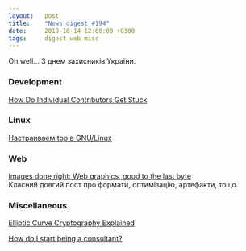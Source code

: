 ```yaml
---
layout:   post
title:    "News digest #194"
date:     2019-10-14 12:00:00 +0300
tags:     digest web misc
---
```


Oh well... З днем захисників України.

### Development

[How Do Individual Contributors Get Stuck](http://www.elidedbranches.com/2017/01/how-do-individual-contributors-get.html)

### Linux

[Настраиваем top в GNU/Linux](https://habr.com/ru/company/cloud4y/blog/469487/)

### Web

[Images done right: Web graphics, good to the last byte](https://evilmartians.com/chronicles/images-done-right-web-graphics-good-to-the-last-byte-optimization-techniques)<br/>
Класний довгий пост про формати, оптимізацію, артефакти, тощо.

### Miscellaneous

[Elliptic Curve Cryptography Explained](https://fangpenlin.com/posts/2019/10/07/elliptic-curve-cryptography-explained/)

[How do I start being a consultant?](https://news.ycombinator.com/item?id=4247615)
